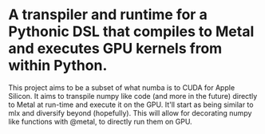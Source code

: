# A transpiler and runtime for a Pythonic DSL that compiles to Metal and executes GPU kernels from within Python.
This project aims to be a subset of what numba is to CUDA for Apple Silicon. It aims to transpile numpy like code (and more in the future) directly to Metal at run-time and execute it on the GPU. It'll start as being similar to mlx and diversify beyond (hopefully). This will allow for decorating numpy like functions with @metal, to directly run them on GPU.